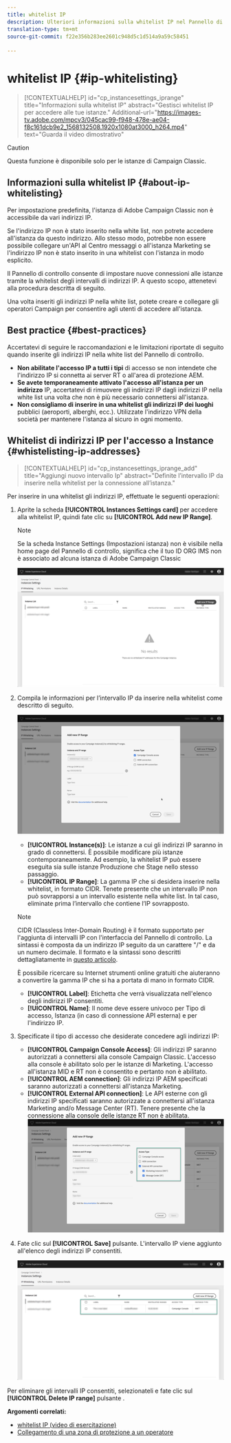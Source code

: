 ```yaml
---
title: whitelist IP
description: Ulteriori informazioni sulla whitelist IP nel Pannello di controllo per l'accesso ad esempio
translation-type: tm+mt
source-git-commit: f22e356b283ee2601c948d5c1d514a9a59c58451

---
```



# whitelist IP {#ip-whitelisting}

>[!CONTEXTUALHELP]
>id=&quot;cp_instancesettings_iprange&quot;
>title=&quot;Informazioni sulla whitelist IP&quot;
>abstract=&quot;Gestisci whitelist IP per accedere alle tue istanze.&quot;
>Additional-url=&quot;https://images-tv.adobe.com/mpcv3/045cac99-f948-478e-ae04-f8c161dcb9e2_1568132508.1920x1080at3000_h264.mp4&quot; text=&quot;Guarda il video dimostrativo&quot;

>[!CAUTION]
>
>Questa funzione è disponibile solo per le istanze di Campaign Classic.

## Informazioni sulla whitelist IP {#about-ip-whitelisting}

Per impostazione predefinita, l&#39;istanza di Adobe Campaign Classic non è accessibile da vari indirizzi IP.

Se l&#39;indirizzo IP non è stato inserito nella white list, non potrete accedere all&#39;istanza da questo indirizzo. Allo stesso modo, potrebbe non essere possibile collegare un&#39;API al Centro messaggi o all&#39;istanza Marketing se l&#39;indirizzo IP non è stato inserito in una whitelist con l&#39;istanza in modo esplicito.

Il Pannello di controllo consente di impostare nuove connessioni alle istanze tramite la whitelist degli intervalli di indirizzi IP. A questo scopo, attenetevi alla procedura descritta di seguito.

Una volta inseriti gli indirizzi IP nella white list, potete creare e collegare gli operatori Campaign per consentire agli utenti di accedere all&#39;istanza.

## Best practice {#best-practices}

Accertatevi di seguire le raccomandazioni e le limitazioni riportate di seguito quando inserite gli indirizzi IP nella white list del Pannello di controllo.

* **Non abilitate l&#39;accesso IP a tutti i tipi** di accesso se non intendete che l&#39;indirizzo IP si connetta ai server RT o all&#39;area di protezione AEM.
* **Se avete temporaneamente attivato l&#39;accesso all&#39;istanza per un indirizzo** IP, accertatevi di rimuovere gli indirizzi IP dagli indirizzi IP nella white list una volta che non è più necessario connettersi all&#39;istanza.
* **Non consigliamo di inserire in una whitelist gli indirizzi IP dei luoghi** pubblici (aeroporti, alberghi, ecc.). Utilizzate l&#39;indirizzo VPN della società per mantenere l&#39;istanza al sicuro in ogni momento.

## Whitelist di indirizzi IP per l&#39;accesso a Instance {#whistelisting-ip-addresses}

>[!CONTEXTUALHELP]
>id=&quot;cp_instancesettings_iprange_add&quot;
>title=&quot;Aggiungi nuovo intervallo Ip&quot;
>abstract=&quot;Definite l’intervallo IP da inserire nella whitelist per la connessione all’istanza.&quot;

Per inserire in una whitelist gli indirizzi IP, effettuate le seguenti operazioni:

1. Aprite la scheda **[!UICONTROL Instances Settings card]** per accedere alla whitelist IP, quindi fate clic su **[!UICONTROL Add new IP Range]**.

   >[!NOTE]
   >
   >Se la scheda Instance Settings (Impostazioni istanza) non è visibile nella home page del Pannello di controllo, significa che il tuo ID ORG IMS non è associato ad alcuna istanza di Adobe Campaign Classic

   ![](assets/ip_whitelist_list1.png)

1. Compila le informazioni per l’intervallo IP da inserire nella whitelist come descritto di seguito.

   ![](assets/ip_whitelist_add1.png)

   * **[!UICONTROL Instance(s)]**: Le istanze a cui gli indirizzi IP saranno in grado di connettersi. È possibile modificare più istanze contemporaneamente. Ad esempio, la whitelist IP può essere eseguita sia sulle istanze Produzione che Stage nello stesso passaggio.
   * **[!UICONTROL IP Range]**: La gamma IP che si desidera inserire nella whitelist, in formato CIDR. Tenete presente che un intervallo IP non può sovrapporsi a un intervallo esistente nella white list. In tal caso, eliminate prima l’intervallo che contiene l’IP sovrapposto.
   >[!NOTE]
   >
   >CIDR (Classless Inter-Domain Routing) è il formato supportato per l&#39;aggiunta di intervalli IP con l&#39;interfaccia del Pannello di controllo. La sintassi è composta da un indirizzo IP seguito da un carattere &quot;/&quot; e da un numero decimale. Il formato e la sintassi sono descritti dettagliatamente in [questo articolo](https://whatismyipaddress.com/cidr).
   >
   >È possibile ricercare su Internet strumenti online gratuiti che aiuteranno a convertire la gamma IP che si ha a portata di mano in formato CIDR.

   * **[!UICONTROL Label]**: Etichetta che verrà visualizzata nell&#39;elenco degli indirizzi IP consentiti.
   * **[!UICONTROL Name]**: Il nome deve essere univoco per Tipo di accesso, Istanza (in caso di connessione API esterna) e per l&#39;indirizzo IP.


1. Specificate il tipo di accesso che desiderate concedere agli indirizzi IP:

   * **[!UICONTROL Campaign Console Access]**: Gli indirizzi IP saranno autorizzati a connettersi alla console Campaign Classic. L&#39;accesso alla console è abilitato solo per le istanze di Marketing. L&#39;accesso all&#39;istanza MID e RT non è consentito e pertanto non è abilitato.
   * **[!UICONTROL AEM connection]**: Gli indirizzi IP AEM specificati saranno autorizzati a connettersi all&#39;istanza Marketing.
   * **[!UICONTROL External API connection]**: Le API esterne con gli indirizzi IP specificati saranno autorizzate a connettersi all&#39;istanza Marketing and/o Message Center (RT). Tenere presente che la connessione alla console delle istanze RT non è abilitata.
   ![](assets/ip_whitelist_acesstype.png)

1. Fate clic sul **[!UICONTROL Save]** pulsante. L&#39;intervallo IP viene aggiunto all&#39;elenco degli indirizzi IP consentiti.

   ![](assets/ip_whitelist_added.png)

Per eliminare gli intervalli IP consentiti, selezionateli e fate clic sul **[!UICONTROL Delete IP range]** pulsante .

**Argomenti correlati:**
* [whitelist IP (video di esercitazione)](https://docs.adobe.com/content/help/en/campaign-learn/campaign-classic-tutorials/administrating/control-panel-acc/ip-whitelisting.html)
* [Collegamento di una zona di protezione a un operatore](https://docs.campaign.adobe.com/doc/AC/en/INS_Additional_configurations_Configuring_Campaign_server.html#Linking_a_security_zone_to_an_operator)
